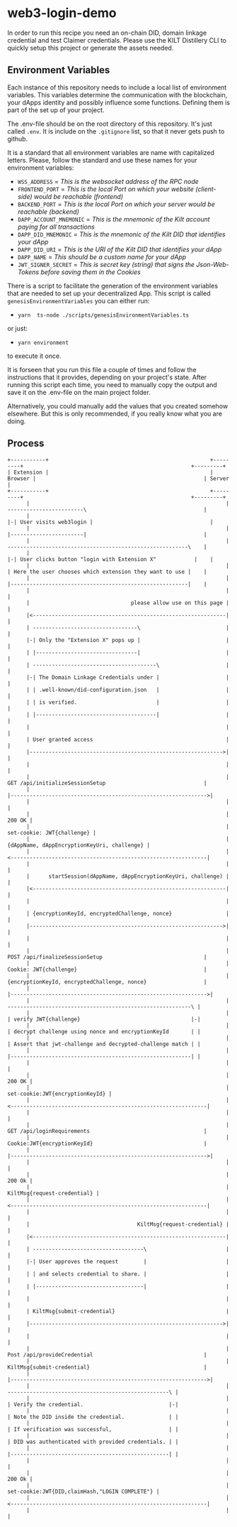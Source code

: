 # web3-login-demo

In order to run this recipe you need an on-chain DID, domain linkage credential and test Claimer credentials.
Please use the KILT Distillery CLI to quickly setup this project or generate the assets needed.

## Environment Variables

Each instance of this repository needs to include a local list of environment variables.
This variables determine the communication with the blockchain, your dApps identity and possibly influence some functions.
Defining them is part of the set up of your project.

The .env-file should be on the root directory of this repository. It's just called `.env`.
It is include on the `.gitignore` list, so that it never gets push to github.

It is a standard that all environment variables are name with capitalized letters.
Please, follow the standard and use these names for your environment variables:

- `WSS_ADDRESS` = _This is the websocket address of the RPC node_
- `FRONTEND_PORT` = _This is the local Port on which your website (client-side) would be reachable (frontend)_
- `BACKEND_PORT` = _This is the local Port on which your server would be reachable (backend)_
- `DAPP_ACCOUNT_MNEMONIC` = _This is the mnemonic of the Kilt account paying for all transactions_
- `DAPP_DID_MNEMONIC` = _This is the mnemonic of the Kilt DID that identifies your dApp_
- `DAPP_DID_URI` = _This is the URI of the Kilt DID that identifies your dApp_
- `DAPP_NAME` = _This should be a custom name for your dApp_
- `JWT_SIGNER_SECRET` = _This is secret key (string) that signs the Json-Web-Tokens before saving them in the Cookies_

There is a script to facilitate the generation of the environment variables that are needed to set up your decentralized App.
This script is called `genesisEnvironmentVariables` you can either
run:

- `yarn  ts-node ./scripts/genesisEnvironmentVariables.ts`

or just:

- `yarn environment`

to execute it once.

It is forseen that you run this file a couple of times and follow the instructions that it provides, depending on your project's state.
After running this script each time, you need to manually copy the output and save it on the .env-file on the main project folder.

Alternatively, you could manually add the values that you created somehow elsewhere.
But this is only recommended, if you really know what you are doing.

## Process

```
+-----------+                                                   +---------+                                                     +---------+
| Extension |                                                   | Browser |                                                     | Server  |
+-----------+                                                   +---------+                                                     +---------+
      |                                                              | ------------------------\                                     |
      |                                                              |-| User visits web3login |                                     |
      |                                                              | |-----------------------|                                     |
      |                                                              | ---------------------------------------------------------\    |
      |                                                              |-| User clicks button "login with Extension X"            |    |
      |                                                              | | Here the user chooses which extension they want to use |    |
      |                                                              | |--------------------------------------------------------|    |
      |                                                              |                                                               |
      |                                please allow use on this page |                                                               |
      |<-------------------------------------------------------------|                                                               |
      | ---------------------------------\                           |                                                               |
      |-| Only the "Extension X" pops up |                           |                                                               |
      | |--------------------------------|                           |                                                               |
      | ---------------------------------------\                     |                                                               |
      |-| The Domain Linkage Credentials under |                     |                                                               |
      | | .well-known/did-configuration.json   |                     |                                                               |
      | | is verified.                         |                     |                                                               |
      | |--------------------------------------|                     |                                                               |
      |                                                              |                                                               |
      | User granted access                                          |                                                               |
      |------------------------------------------------------------->|                                                               |
      |                                                              |                                                               |
      |                                                              | GET /api/initializeSessionSetup                               |
      |                                                              |-------------------------------------------------------------->|
      |                                                              |                                                               |
      |                                                              |                                                        200 OK |
      |                                                              |                                    set-cookie: JWT{challenge} |
      |                                                              |                   {dAppName, dAppEncryptionKeyUri, challenge} |
      |                                                              |<--------------------------------------------------------------|
      |                                                              |                                                               |
      |      startSession(dAppName, dAppEncryptionKeyUri, challenge) |                                                               |
      |<-------------------------------------------------------------|                                                               |
      |                                                              |                                                               |
      | {encryptionKeyId, encryptedChallenge, nonce}                 |                                                               |
      |------------------------------------------------------------->|                                                               |
      |                                                              |                                                               |
      |                                                              | POST /api/finalizeSessionSetup                                |
      |                                                              | Cookie: JWT{challenge}                                        |
      |                                                              | {encryptionKeyId, encryptedChallenge, nonce}                  |
      |                                                              |-------------------------------------------------------------->|
      |                                                              |   ----------------------------------------------------------\ |
      |                                                              |   | verify JWT{challenge}                                   |-|
      |                                                              |   | decrypt challenge using nonce and encryptionKeyId       | |
      |                                                              |   | Assert that jwt-challenge and decrypted-challenge match | |
      |                                                              |   |---------------------------------------------------------| |
      |                                                              |                                                               |
      |                                                              |                                                        200 OK |
      |                                                              |                               set-cookie:JWT{encryptionKeyId} |
      |                                                              |<--------------------------------------------------------------|
      |                                                              |                                                               |
      |                                                              | GET /api/loginRequirements                                    |
      |                                                              | Cookie:JWT{encryptionKeyId}                                   |
      |                                                              |-------------------------------------------------------------->|
      |                                                              |                                                               |
      |                                                              |                                                        200 Ok |
      |                                                              |                                   KiltMsg{request-credential} |
      |                                                              |<--------------------------------------------------------------|
      |                                                              |                                                               |
      |                                  KiltMsg{request-credential} |                                                               |
      |<-------------------------------------------------------------|                                                               |
      | -----------------------------------\                         |                                                               |
      |-| User approves the request        |                         |                                                               |
      | | and selects credential to share. |                         |                                                               |
      | |----------------------------------|                         |                                                               |
      |                                                              |                                                               |
      | KiltMsg{submit-credential}                                   |                                                               |
      |------------------------------------------------------------->|                                                               |
      |                                                              |                                                               |
      |                                                              | Post /api/provideCredential                                   |
      |                                                              | KiltMsg{submit-credential}                                    |
      |                                                              |-------------------------------------------------------------->|
      |                                                              |          ---------------------------------------------------\ |
      |                                                              |          | Verify the credential.                           |-|
      |                                                              |          | Note the DID inside the credential.              | |
      |                                                              |          | If verification was successful,                  | |
      |                                                              |          | DID was authenticated with provided credentials. | |
      |                                                              |          |--------------------------------------------------| |
      |                                                              |                                                               |
      |                                                              |                                                        200 Ok |
      |                                                              |                set-cookie:JWT{DID,claimHash,"LOGIN COMPLETE"} |
      |                                                              |<--------------------------------------------------------------|
      |                                                              |                                                               |
```